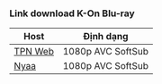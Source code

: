 ### **Link download K-On Blu-ray**

| Host          | Định dạng          |
| ------------- |:------------------:|
| [TPN Web](https://ddl.tpnteam.workers.dev/0:/K-On!/)  | 1080p AVC SoftSub |
| [Nyaa](https://nyaa.si/view/1954402)       | 1080p AVC SoftSub |

